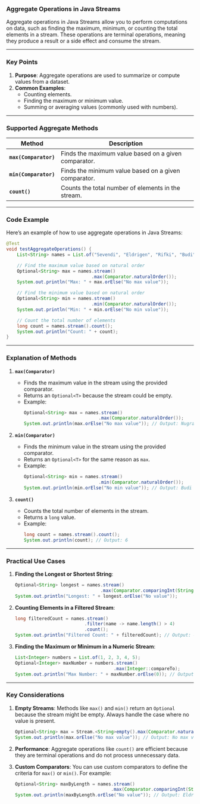### **Aggregate Operations in Java Streams**

Aggregate operations in Java Streams allow you to perform computations on data, such as finding the maximum, minimum, or counting the total elements in a stream. These operations are terminal operations, meaning they produce a result or a side effect and consume the stream.

---

### **Key Points**
1. **Purpose**: Aggregate operations are used to summarize or compute values from a dataset.
2. **Common Examples**:
   - Counting elements.
   - Finding the maximum or minimum value.
   - Summing or averaging values (commonly used with numbers).

---

### **Supported Aggregate Methods**

| **Method**         | **Description**                                             |
|---------------------|-------------------------------------------------------------|
| **`max(Comparator)`** | Finds the maximum value based on a given comparator.        |
| **`min(Comparator)`** | Finds the minimum value based on a given comparator.        |
| **`count()`**        | Counts the total number of elements in the stream.          |

---

### **Code Example**

Here’s an example of how to use aggregate operations in Java Streams:

```java
@Test
void testAggregateOperations() {
    List<String> names = List.of("Sevendi", "Eldrigen", "Rifki", "Budi", "Nugraha", "Joko");

    // Find the maximum value based on natural order
    Optional<String> max = names.stream()
                                .max(Comparator.naturalOrder());
    System.out.println("Max: " + max.orElse("No max value"));

    // Find the minimum value based on natural order
    Optional<String> min = names.stream()
                                .min(Comparator.naturalOrder());
    System.out.println("Min: " + min.orElse("No min value"));

    // Count the total number of elements
    long count = names.stream().count();
    System.out.println("Count: " + count);
}
```

---

### **Explanation of Methods**

1. **`max(Comparator)`**
   - Finds the maximum value in the stream using the provided comparator.
   - Returns an `Optional<T>` because the stream could be empty.
   - Example:
     ```java
     Optional<String> max = names.stream()
                                 .max(Comparator.naturalOrder());
     System.out.println(max.orElse("No max value")); // Output: Nugraha
     ```

2. **`min(Comparator)`**
   - Finds the minimum value in the stream using the provided comparator.
   - Returns an `Optional<T>` for the same reason as `max`.
   - Example:
     ```java
     Optional<String> min = names.stream()
                                 .min(Comparator.naturalOrder());
     System.out.println(min.orElse("No min value")); // Output: Budi
     ```

3. **`count()`**
   - Counts the total number of elements in the stream.
   - Returns a `long` value.
   - Example:
     ```java
     long count = names.stream().count();
     System.out.println(count); // Output: 6
     ```

---

### **Practical Use Cases**
1. **Finding the Longest or Shortest String**:
   ```java
   Optional<String> longest = names.stream()
                                   .max(Comparator.comparingInt(String::length));
   System.out.println("Longest: " + longest.orElse("No value"));
   ```

2. **Counting Elements in a Filtered Stream**:
   ```java
   long filteredCount = names.stream()
                             .filter(name -> name.length() > 4)
                             .count();
   System.out.println("Filtered Count: " + filteredCount); // Output: 4
   ```

3. **Finding the Maximum or Minimum in a Numeric Stream**:
   ```java
   List<Integer> numbers = List.of(1, 2, 3, 4, 5);
   Optional<Integer> maxNumber = numbers.stream()
                                        .max(Integer::compareTo);
   System.out.println("Max Number: " + maxNumber.orElse(0)); // Output: 5
   ```

---

### **Key Considerations**
1. **Empty Streams**: Methods like `max()` and `min()` return an `Optional` because the stream might be empty. Always handle the case where no value is present.
   ```java
   Optional<String> max = Stream.<String>empty().max(Comparator.naturalOrder());
   System.out.println(max.orElse("No max value")); // Output: No max value
   ```

2. **Performance**: Aggregate operations like `count()` are efficient because they are terminal operations and do not process unnecessary data.

3. **Custom Comparators**: You can use custom comparators to define the criteria for `max()` or `min()`. For example:
   ```java
   Optional<String> maxByLength = names.stream()
                                       .max(Comparator.comparingInt(String::length));
   System.out.println(maxByLength.orElse("No value")); // Output: Eldrigen
   ```

